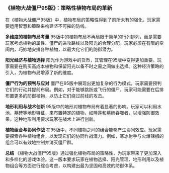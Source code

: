 ### 《植物大战僵尸95版》：策略性植物布局的革新

在《植物大战僵尸95版》中，植物布局的策略性得到了前所未有的强化，玩家需要运用智慧和策略来构建坚不可摧的防线。

**多维度的植物布局考量**
95版中的植物布局不再局限于简单的行列排列，而是需要玩家考虑植物的属性、僵尸的进攻路线以及阳光的合理分配。玩家必须在有限的空间内，巧妙地安排各种植物，以最大化它们的防御潜力。

**阳光经济与植物选择**
阳光作为游戏中的货币，其管理在95版中变得更加重要。玩家需要在购买高成本植物和保留阳光以备不时之需之间做出选择。这种经济策略的引入，为植物布局增添了新的维度。

**僵尸行为的预判与应对**
僵尸在95版中展现出更加复杂的行为模式，玩家需要预判它们的行动并提前布局。例如，对于能够跳跃或飞行的僵尸，玩家可能需要在后排布置更多的防御植物，以防止它们绕过前线的攻击。

**地形利用与战术创新**
95版中的地形对植物布局有着显著的影响。玩家可以利用水池、墓碑等地形特征，来布置特定的植物，如睡莲和墓碑吞噬者，以增强防御效果。这种地形利用要求玩家在战术上进行创新。

**植物组合与协同作战**
在95版中，不同植物之间的组合能够产生协同效应。玩家需要探索各种植物组合，以发现它们的协同作战潜力。例如，寒冰射手与火爆辣椒的组合可以有效地控制并消灭僵尸群。

**总结**
《植物大战僵尸95版》通过强化植物布局的策略性，为玩家带来了更加深入和多样化的游戏体验。这一版本要求玩家在植物选择、阳光管理、地形利用以及植物组合等方面进行综合考虑，以构建出最为坚固和高效的防御体系。